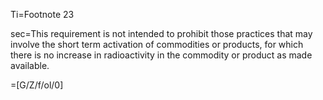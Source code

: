 Ti=Footnote 23

sec=This requirement is not intended to prohibit those practices that may involve the short term activation of commodities or products, for which there is no increase in radioactivity in the commodity or product as made available.

=[G/Z/f/ol/0]